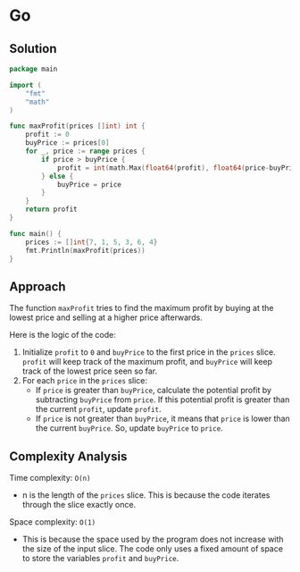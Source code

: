 # Go

## Solution

```go
package main

import (
	"fmt"
	"math"
)

func maxProfit(prices []int) int {
	profit := 0
	buyPrice := prices[0]
	for _, price := range prices {
		if price > buyPrice {
			profit = int(math.Max(float64(profit), float64(price-buyPrice)))
		} else {
			buyPrice = price
		}
	}
	return profit
}

func main() {
	prices := []int{7, 1, 5, 3, 6, 4}
	fmt.Println(maxProfit(prices))
}

```

## Approach

The function `maxProfit` tries to find the maximum profit by buying at the lowest price and selling at a higher price afterwards.

Here is the logic of the code:

1. Initialize `profit` to `0` and `buyPrice` to the first price in the `prices` slice. `profit` will keep track of the maximum profit, and `buyPrice` will keep track of the lowest price seen so far.
2. For each `price` in the `prices` slice:
   * If `price` is greater than `buyPrice`, calculate the potential profit by subtracting `buyPrice` from `price`. If this potential profit is greater than the current `profit`, update `profit`.
   * If `price` is not greater than `buyPrice`, it means that `price` is lower than the current `buyPrice`. So, update `buyPrice` to `price`.

## Complexity Analysis

Time complexity: `O(n)`

* n is the length of the `prices` slice. This is because the code iterates through the slice exactly once.

Space complexity: `O(1)`

* This is because the space used by the program does not increase with the size of the input slice. The code only uses a fixed amount of space to store the variables `profit` and `buyPrice`.
